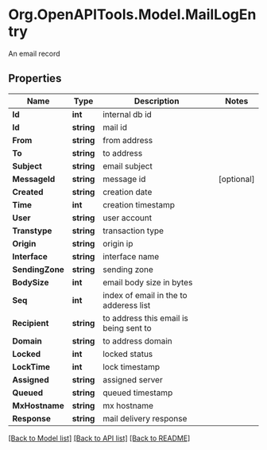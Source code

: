 # Org.OpenAPITools.Model.MailLogEntry
An email record

## Properties

Name | Type | Description | Notes
------------ | ------------- | ------------- | -------------
**Id** | **int** | internal db id | 
**Id** | **string** | mail id | 
**From** | **string** | from address | 
**To** | **string** | to address | 
**Subject** | **string** | email subject | 
**MessageId** | **string** | message id | [optional] 
**Created** | **string** | creation date | 
**Time** | **int** | creation timestamp | 
**User** | **string** | user account | 
**Transtype** | **string** | transaction type | 
**Origin** | **string** | origin ip | 
**Interface** | **string** | interface name | 
**SendingZone** | **string** | sending zone | 
**BodySize** | **int** | email body size in bytes | 
**Seq** | **int** | index of email in the to adderess list | 
**Recipient** | **string** | to address this email is being sent to | 
**Domain** | **string** | to address domain | 
**Locked** | **int** | locked status | 
**LockTime** | **int** | lock timestamp | 
**Assigned** | **string** | assigned server | 
**Queued** | **string** | queued timestamp | 
**MxHostname** | **string** | mx hostname | 
**Response** | **string** | mail delivery response | 

[[Back to Model list]](../README.md#documentation-for-models) [[Back to API list]](../README.md#documentation-for-api-endpoints) [[Back to README]](../README.md)

